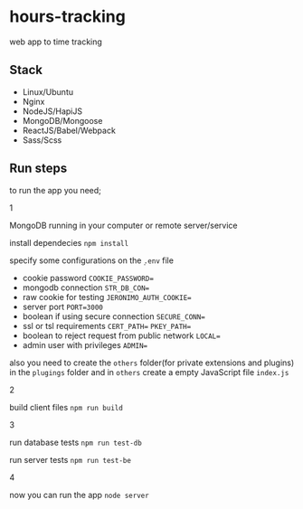 # hours-tracking
web app to time tracking

## Stack
+ Linux/Ubuntu
+ Nginx
+ NodeJS/HapiJS
+ MongoDB/Mongoose
+ ReactJS/Babel/Webpack
+ Sass/Scss

## Run steps
to run the app you need;

1

MongoDB running in your computer or remote server/service

install dependecies `npm install`

specify some configurations on the ̣`.env` file

* cookie password 
`COOKIE_PASSWORD=`
* mongodb connection
`STR_DB_CON=`
* raw cookie for testing
`JERONIMO_AUTH_COOKIE=`
* server port
`PORT=3000`
* boolean if using secure connection
`SECURE_CONN=`
* ssl or tsl requirements
`CERT_PATH=`
`PKEY_PATH=`
* boolean to reject request from public network
`LOCAL=`
* admin user with privileges
`ADMIN=`


also you need to create the `others` folder(for private extensions and plugins) in the
`plugings` folder and in `others` create a empty JavaScript file `index.js`

2

build client files `npm run build`

3

run database tests `npm run test-db`

run server tests `npm run test-be`

4

now you can run the app `node server`
